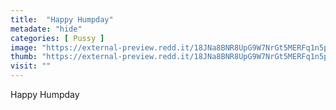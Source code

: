 ```yaml
---
title:  "Happy Humpday"
metadate: "hide"
categories: [ Pussy ]
image: "https://external-preview.redd.it/18JNa8BNR8UpG9W7NrGt5MERFq1n5p3zUhcv3_NLwNM.jpg?auto=webp&s=272e0de592871e368534701f609add1e35d0dae1"
thumb: "https://external-preview.redd.it/18JNa8BNR8UpG9W7NrGt5MERFq1n5p3zUhcv3_NLwNM.jpg?width=960&crop=smart&auto=webp&s=ce7bec7acc5ffff232acb4214f50d2532f6aa25c"
visit: ""
---
```

Happy Humpday
